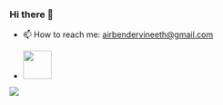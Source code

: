 ### Hi there 👋

<!--
**slowandrarecooked/slowandrarecooked** is a ✨ _special_ ✨ repository because its `README.md` (this file) appears on your GitHub profile.

Here are some ideas to get you started:

- 🔭 I’m currently working on ...
- 🌱 I’m currently learning ...
- 👯 I’m looking to collaborate on ...
- 🤔 I’m looking for help with ...
- 💬 Ask me about ...

- 😄 Pronouns: ...
- ⚡ Fun fact: ...
-->
- 📫 How to reach me: <a href="mailto:airbendervineeth@gmail.com">airbendervineeth@gmail.com</a>

- <a href='https://www.linkedin.com/in/vineeth-kutty-ba887a219/'><img src='https://raw.githubusercontent.com/rahuldkjain/github-profile-readme-generator/master/src/images/icons/Social/linked-in-alt.svg' width='50px'/></a>
<img src='https://github-readme-stats.vercel.app/api?username=slowandrarecooked'/>
